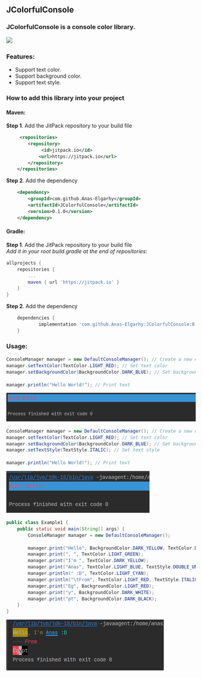 ## JColorfulConsole

### JColorfulConsole is a console color library.
[![](https://jitpack.io/v/Anas-Elgarhy/JColorfulConsole.svg)](https://jitpack.io/#Anas-Elgarhy/JColorfulConsole)

### Features:
 - Support text color.
 - Support background color.
 - Support text style.

### How to add this library into your project
#### Maven:
**Step 1**. Add the JitPack repository to your build file
```xml
     <repositories>
        <repository>
             <id>jitpack.io</id>
            <url>https://jitpack.io</url>
        </repository>
    </repositories>
```
**Step 2**. Add the dependency
```xml
	<dependency>
	    <groupId>com.github.Anas-Elgarhy</groupId>
	    <artifactId>JColorfulConsole</artifactId>
	    <version>0.1.0</version>
	</dependency>
```

#### Gradle:
**Step 1**. Add the JitPack repository to your build file<br>
*Add it in your root build.gradle at the end of repositories:*
```gradle
allprojects {
    repositories {
        ...
        maven { url 'https://jitpack.io' }
    }
}
```
**Step 2**. Add the dependency
```gradle
	dependencies {
	        implementation 'com.github.Anas-Elgarhy:JColorfulConsole:0.1.0'
	}
```

### Usage:
```java
ConsoleManager manager = new DefaultConsoleManager(); // Create a new console manager
manager.setTextColor(TextColor.LIGHT_RED); // Set text color
manager.setBackgroundColor(BackgroundColor.DARK_BLUE); // Set background color
   
manager.println("Hello World!"); // Print text
```
<img src="./Screenshots/1.png">

```java
ConsoleManager manager = new DefaultConsoleManager(); // Create a new console manager
manager.setTextColor(TextColor.LIGHT_RED); // Set text color
manager.setBackgroundColor(BackgroundColor.DARK_BLUE); // Set background color
manager.setTextStyle(TextStyle.ITALIC); // Set text style

manager.println("Hello World!"); // Print text
```
<img src="./Screenshots/2.png">

```java
public class Example1 {
    public static void main(String[] args) {
        ConsoleManager manager = new DefaultConsoleManager();

        manager.print("Hello", BackgroundColor.DARK_YELLOW, TextColor.DARK_WHITE, TextStyle.BOLD, TextStyle.ITALIC);
        manager.print(", ", TextColor.LIGHT_GREEN);
        manager.print("I'm ", TextColor.DARK_YELLOW);
        manager.print("Anas", TextColor.LIGHT_BLUE, TextStyle.DOUBLE_UNDERLINE);
        manager.println(" :D", TextColor.LIGHT_CYAN);
        manager.println("\tFrom", TextColor.LIGHT_RED, TextStyle.ITALIC);
        manager.print("Eg", BackgroundColor.LIGHT_RED);
        manager.print("y", BackgroundColor.DARK_WHITE);
        manager.print("pt", BackgroundColor.DARK_BLACK);
    }
}
```
<img src="./Screenshots/3.png">